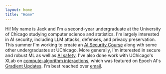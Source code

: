 ```yaml
---
layout: home
title: "Home"
---
```


Hi! My name is Jack and I'm a second-year undergraduate at the University of Chicago studying computer science and statistics. I'm largely interested in AI security, including LLM attacks, defenses, and privacy preservation. This summer I'm working to create an [AI Security Course](https://xlabaisecurity.com/) along wth some other undergraduates at UChicago. More generally, I'm interested in secure and robust ML as well as [AI safety](https://uchicagoaisafety.com/). I've also done work with UChicago's XLab on [compute-algorithm interactions](https://arxiv.org/abs/2505.04075), which was featured on Epoch AI's [Gradient Updates](https://epoch.ai/gradient-updates/how-fast-can-algorithms-advance-capabilities). I'm best reached over [email](mailto:jacksanderson@uchicago.edu).
